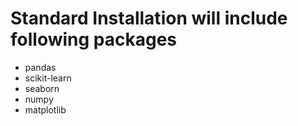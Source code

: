# Standard Installation will include following packages
- pandas
- scikit-learn
- seaborn
- numpy
- matplotlib
